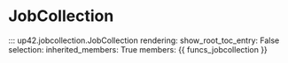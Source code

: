 # JobCollection

::: up42.jobcollection.JobCollection
    rendering:
        show_root_toc_entry: False
    selection:
        inherited_members: True
        members: {{ funcs_jobcollection }}
